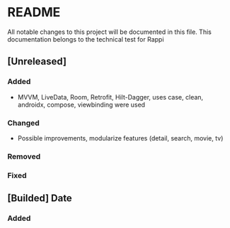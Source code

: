 # README

All notable changes to this project will be documented in this file.
This documentation belongs to the technical test for Rappi


## [Unreleased]
### Added
- MVVM, LiveData, Room, Retrofit, Hilt-Dagger, uses case, clean, androidx, compose, viewbinding were used
### Changed
- Possible improvements, modularize features (detail, search, movie, tv)
### Removed
### Fixed

## [Builded] Date
### Added

